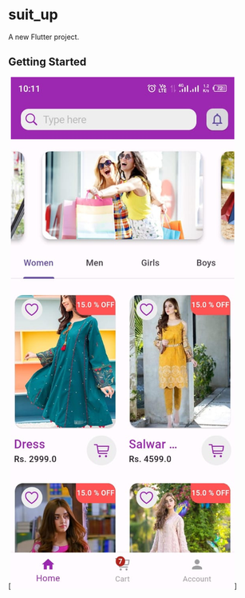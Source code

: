 # suit_up

A new Flutter project.

## Getting Started

[![perl dark](https://github.com/suhailthakrani/suit_up/blob/master/e2181f41-ed2d-4d94-8ee4-29c87218608c.jpg)]
